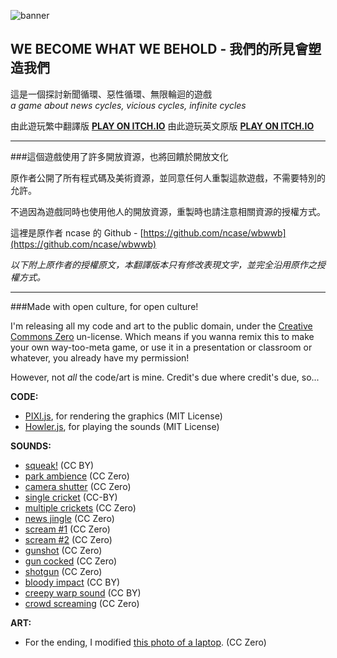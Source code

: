 ![banner](https://i.imgur.com/f6FcrhT.png)

## WE BECOME WHAT WE BEHOLD - 我們的所見會塑造我們
這是一個探討新聞循環、惡性循環、無限輪迴的遊戲 <br>
*a game about news cycles, vicious cycles, infinite cycles*

由此遊玩繁中翻譯版 **[PLAY ON ITCH.IO](https://douduck08.itch.io/wbwwb-zh)**
由此遊玩英文原版 **[PLAY ON ITCH.IO](https://ncase.itch.io/wbwwb)**

---
###這個遊戲使用了許多開放資源，也將回饋於開放文化

原作者公開了所有程式碼及美術資源，並同意任何人重製這款遊戲，不需要特別的允許。

不過因為遊戲同時也使用他人的開放資源，重製時也請注意相關資源的授權方式。

這裡是原作者 ncase 的 Github - [https://github.com/ncase/wbwwb](https://github.com/ncase/wbwwb)

*以下附上原作者的授權原文，本翻譯版本只有修改表現文字，並完全沿用原作之授權方式。*

---

###Made with open culture, for open culture!

I'm releasing all my code and art to the public domain, under the [Creative Commons Zero](http://creativecommons.org/publicdomain/zero/1.0/) un-license. Which means if you wanna remix this to make your own way-too-meta game, or use it in a presentation or classroom or whatever, you already have my permission!

However, not *all* the code/art is mine. Credit's due where credit's due, so...

**CODE:**
- [PIXI.js](https://github.com/pixijs/pixi.js), for rendering the graphics (MIT License)
- [Howler.js](https://github.com/goldfire/howler.js), for playing the sounds (MIT License)

**SOUNDS:**
- [squeak!](https://www.freesound.org/people/ermfilm/sounds/130011/) (CC BY)
- [park ambience](https://www.freesound.org/people/Mafon2/sounds/274175/) (CC Zero)
- [camera shutter](https://www.freesound.org/people/uEffects/sounds/207865/) (CC Zero)
- [single cricket](https://www.freesound.org/people/cs272/sounds/77034/) (CC-BY)
- [multiple crickets](https://www.freesound.org/people/alienistcog/sounds/124583/) (CC Zero)
- [news jingle](https://www.freesound.org/people/Tuben/sounds/272044/) (CC Zero)
- [scream #1](https://www.freesound.org/people/GreatNate98/sounds/353086/) (CC Zero)
- [scream #2](https://www.freesound.org/people/mariallinas/sounds/222649/) (CC Zero)
- [gunshot](https://www.freesound.org/people/mitchelk/sounds/136766/) (CC Zero)
- [gun cocked](https://www.freesound.org/people/martian/sounds/182229/) (CC Zero)
- [shotgun](https://www.freesound.org/people/lensflare8642/sounds/145209/) (CC Zero)
- [bloody impact](https://www.freesound.org/people/Hybrid_V/sounds/319590/) (CC BY)
- [creepy warp sound](https://www.freesound.org/people/Andromadax24/sounds/184476/) (CC BY)
- [crowd screaming](https://www.freesound.org/people/MultiMax2121/sounds/156860/) (CC Zero)

**ART:**
- For the ending, I modified [this photo of a laptop](https://unsplash.com/photos/XyNi3rUEReE). (CC Zero)
